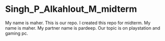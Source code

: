 # Singh_P_Alkahlout_M_midterm
My name is maher.
This is our repo.
I created this repo for midterm.
My name is maher.
My partner name is pardeep.
Our topic is on playstation and gaming pc.
